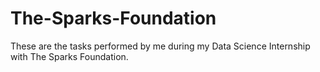 # The-Sparks-Foundation
These are the tasks performed by me during my Data Science Internship with The Sparks Foundation.
